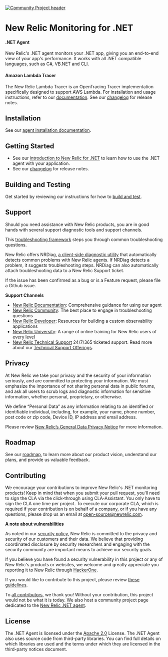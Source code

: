 [![Community Project header](https://github.com/newrelic/open-source-office/raw/master/examples/categories/images/Community_Project.png)](https://github.com/newrelic/open-source-office/blob/master/examples/categories/index.md#community-project)

# New Relic Monitoring for .NET

#### .NET Agent
New Relic's .NET agent monitors your .NET app, giving you an end-to-end view of your app's performance. It works with all .NET compatible languages, such as C#, VB.NET and CLI.

#### Amazon Lambda Tracer
The New Relic Lambda Tracer is an OpenTracing Tracer implementation specifically designed to support AWS Lambda. For installation and usage instructions, refer to our [documentation](https://docs.newrelic.com/docs/serverless-function-monitoring/aws-lambda-monitoring). See our [changelog](src/AwsLambda/CHANGELOG.md) for release notes.

## Installation

See our [agent installation documentation](https://docs.newrelic.com/docs/agents/net-agent/installation/introduction-net-agent-install).

## Getting Started

* See our [introduction to New Relic for .NET](https://docs.newrelic.com/docs/agents/net-agent/getting-started/introduction-new-relic-net) to learn how to use the .NET agent with your application.
* See our [changelog](src/Agent/CHANGELOG.md) for release notes.

## Building and Testing

Get started by reviewing our instructions for how to [build and test](docs/development.md).

## Support

Should you need assistance with New Relic products, you are in good hands with several support diagnostic tools and support channels.

This [troubleshooting framework](https://discuss.newrelic.com/t/troubleshooting-frameworks/108787) steps you through common troubleshooting questions. 

New Relic offers NRDiag, [a client-side diagnostic utility](https://docs.newrelic.com/docs/using-new-relic/cross-product-functions/troubleshooting/new-relic-diagnostics) that automatically detects common problems with New Relic agents. If NRDiag detects a problem, it suggests troubleshooting steps. NRDiag can also automatically attach troubleshooting data to a New Relic Support ticket.

If the issue has been confirmed as a bug or is a Feature request, please file a Github issue.

**Support Channels**

* [New Relic Documentation](https://docs.newrelic.com/docs/agents/net-agent): Comprehensive guidance for using our agent
* [New Relic Community](https://discuss.newrelic.com/c/support-products-agents/net-agent): The best place to engage in troubleshooting questions
* [New Relic Developer](https://developer.newrelic.com/): Resources for building a custom observability applications
* [New Relic University](https://learn.newrelic.com/): A range of online training for New Relic users of every level
* [New Relic Technical Support](https://support.newrelic.com/) 24/7/365 ticketed support. Read more about our [Technical Support Offerings](https://docs.newrelic.com/docs/licenses/license-information/general-usage-licenses/support-plan). 

## Privacy
At New Relic we take your privacy and the security of your information seriously, and are committed to protecting your information. We must emphasize the importance of not sharing personal data in public forums, and ask all users to scrub logs and diagnostic information for sensitive information, whether personal, proprietary, or otherwise.

We define “Personal Data” as any information relating to an identified or identifiable individual, including, for example, your name, phone number, post code or zip code, Device ID, IP address and email address.

Please review [New Relic’s General Data Privacy Notice](https://newrelic.com/termsandconditions/privacy) for more information.

## Roadmap
See our [roadmap](/ROADMAP.md), to learn more about our product vision, understand our plans, and provide us valuable feedback.

## Contributing
We encourage your contributions to improve New Relic's .NET monitoring products! Keep in mind that when you submit your pull request, you'll need to sign the CLA via the click-through using CLA-Assistant. You only have to sign the CLA one time per project.
To execute our corporate CLA, which is required if your contribution is on behalf of a company, or if you have any questions, please drop us an email at open-source@newrelic.com.

**A note about vulnerabilities**

As noted in our [security policy](https://github.com/newrelic/.github/blob/master/SECURITY.md), New Relic is committed to the privacy and security of our customers and their data. We believe that providing coordinated disclosure by security researchers and engaging with the security community are important means to achieve our security goals.

If you believe you have found a security vulnerability in this project or any of New Relic's products or websites, we welcome and greatly appreciate you reporting it to New Relic through [HackerOne](https://hackerone.com/newrelic).

If you would like to contribute to this project, please review [these guidelines](/CONTRIBUTING.md).

To [all contributors](https://github.com/newrelic/newrelic-dotnet-agent/graphs/contributors), we thank you!  Without your contribution, this project would not be what it is today.  We also host a community project page dedicated to
the [New Relic .NET agent](https://opensource.newrelic.com/projects/newrelic/newrelic-dotnet-agent).

## License
The .NET Agent is licensed under the [Apache 2.0](http://apache.org/licenses/LICENSE-2.0.txt) License.
The .NET Agent also uses source code from third-party libraries. You can find full details on which libraries are used and the terms under which they are licensed in the third-party notices document.
